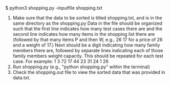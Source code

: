 $ python3 shopping.py -inputfile shopping.txt
1. Make sure that the data to be sorted is titled shopping.txt, and is in the same directory as the shopping.py
   Data in the file should be organized such that the first line indicates how many test cases there are and the second line indicates
   how many items in the shopping list there are (followed by that many items P and then W, e.g., 26 17 for a price of
   26 and a weight of 17.) Next should be a digit indicating how many family members there are, followed by separate lines
   indicating each of those family members weight capacity. This should be repeated for each test case. 
   For example:
   1
   3
   72 17
   44 23
   31 24
   1
   26
2. Run shopping.py (e.g., "python shopping.py" within the terminal)
3. Check the shopping.out file to view the sorted data that was provided in data.txt. 